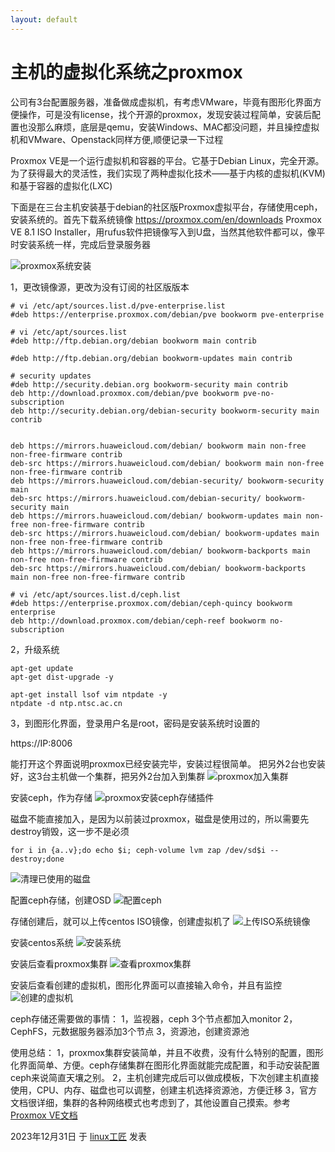 ```yaml
---
layout: default
---
```


#  主机的虚拟化系统之proxmox

公司有3台配置服务器，准备做成虚拟机，有考虑VMware，毕竟有图形化界面方便操作，可是没有license，找个开源的proxmox，发现安装过程简单，安装后配置也没那么麻烦，底层是qemu，安装Windows、MAC都没问题，并且操控虚拟机和VMware、Openstack同样方便,顺便记录一下过程

Proxmox VE是一个运行虚拟机和容器的平台。它基于Debian Linux，完全开源。为了获得最大的灵活性，我们实现了两种虚拟化技术——基于内核的虚拟机(KVM)和基于容器的虚拟化(LXC)

下面是在三台主机安装基于debian的社区版Proxmox虚拟平台，存储使用ceph，安装系统的。首先下载系统镜像 https://proxmox.com/en/downloads  Proxmox VE 8.1 ISO Installer，用rufus软件把镜像写入到U盘，当然其他软件都可以，像平时安装系统一样，完成后登录服务器

![proxmox系统安装](../images/2024/01/proxmox-install1.png)

1，更改镜像源，更改为没有订阅的社区版版本

```
# vi /etc/apt/sources.list.d/pve-enterprise.list 
#deb https://enterprise.proxmox.com/debian/pve bookworm pve-enterprise

# vi /etc/apt/sources.list
#deb http://ftp.debian.org/debian bookworm main contrib

#deb http://ftp.debian.org/debian bookworm-updates main contrib

# security updates
#deb http://security.debian.org bookworm-security main contrib
deb http://download.proxmox.com/debian/pve bookworm pve-no-subscription
deb http://security.debian.org/debian-security bookworm-security main contrib


deb https://mirrors.huaweicloud.com/debian/ bookworm main non-free non-free-firmware contrib
deb-src https://mirrors.huaweicloud.com/debian/ bookworm main non-free non-free-firmware contrib
deb https://mirrors.huaweicloud.com/debian-security/ bookworm-security main
deb-src https://mirrors.huaweicloud.com/debian-security/ bookworm-security main
deb https://mirrors.huaweicloud.com/debian/ bookworm-updates main non-free non-free-firmware contrib
deb-src https://mirrors.huaweicloud.com/debian/ bookworm-updates main non-free non-free-firmware contrib
deb https://mirrors.huaweicloud.com/debian/ bookworm-backports main non-free non-free-firmware contrib
deb-src https://mirrors.huaweicloud.com/debian/ bookworm-backports main non-free non-free-firmware contrib

# vi /etc/apt/sources.list.d/ceph.list
#deb https://enterprise.proxmox.com/debian/ceph-quincy bookworm enterprise
deb http://download.proxmox.com/debian/ceph-reef bookworm no-subscription

```

2，升级系统

```
apt-get update
apt-get dist-upgrade -y

apt-get install lsof vim ntpdate -y
ntpdate -d ntp.ntsc.ac.cn
```

3，到图形化界面，登录用户名是root，密码是安装系统时设置的

https://IP:8006

能打开这个界面说明proxmox已经安装完毕，安装过程很简单。
把另外2台也安装好，这3台主机做一个集群，把另外2台加入到集群
![proxmox加入集群](../images/2024/01/proxmox-install2.png)

安装ceph，作为存储
![proxmox安装ceph存储插件](../images/2024/01/proxmox-install3.png)

磁盘不能直接加入，是因为以前装过proxmox，磁盘是使用过的，所以需要先destroy销毁，这一步不是必须

```
for i in {a..v};do echo $i; ceph-volume lvm zap /dev/sd$i --destroy;done
```

![清理已使用的磁盘](../images/2024/01/proxmox-install4.png)

配置ceph存储，创建OSD
![配置ceph](../images/2024/01/proxmox-install5.png)

存储创建后，就可以上传centos ISO镜像，创建虚拟机了
![上传ISO系统镜像](../images/2024/01/proxmox-install6.png)

安装centos系统
![安装系统](../images/2024/01/proxmox-install7.png)

安装后查看proxmox集群
![查看proxmox集群](../images/2024/01/proxmox-install8.png)

安装后查看创建的虚拟机，图形化界面可以直接输入命令，并且有监控
![创建的虚拟机](../images/2024/01/proxmox-vm.png)

ceph存储还需要做的事情：
1，监视器，ceph 3个节点都加入monitor
2，CephFS，元数据服务器添加3个节点
3，资源池，创建资源池

使用总结：
1，proxmox集群安装简单，并且不收费，没有什么特别的配置，图形化界面简单、方便。ceph存储集群在图形化界面就能完成配置，和手动安装配置ceph来说简直天壤之别。
2，主机创建完成后可以做成模板，下次创建主机直接使用，CPU、内存、磁盘也可以调整，创建主机选择资源池，方便迁移
3，官方文档很详细，集群的各种网络模式也考虑到了，其他设置自己摸索。参考[Proxmox VE文档](https://pve.proxmox.com/pve-docs/index.html)

2023年12月31日 于 [linux工匠](https://bbotte.github.io/) 发表